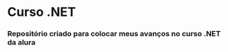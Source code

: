 <h1> Curso .NET </h1> 
  
  <h3> Repositório criado para colocar meus avanços no curso .NET da alura </h3>

